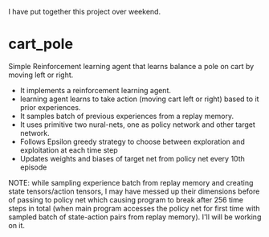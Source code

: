 I have put together this project over weekend. 

# cart_pole
Simple Reinforcement learning agent that learns balance a pole on cart by moving left or right.

- It implements a reinforcement learning agent.
- learning agent learns to take action (moving cart left or right) based to it prior experiences.
- It samples batch of previous experiences from a replay memory.
- It uses primitive two nural-nets, one as policy network and other target network.
- Follows Epsilon greedy strategy to choose between exploration and exploitation at each time step
- Updates weights and biases of target net from policy net every 10th episode
  
NOTE:  while sampling experience batch from replay memory and creating state tensors/action tensors, I may have messed up their dimensions before of passing to policy net which causing program to break after 256 time steps in total (when main program accesses the policy net for first time with sampled batch of state-action pairs from replay memory). I'll will be working on it.
    
